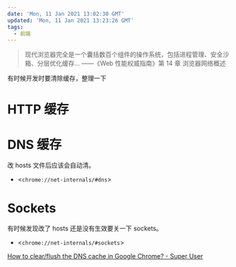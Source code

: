 ```yaml
---
date: 'Mon, 11 Jan 2021 13:02:30 GMT'
updated: 'Mon, 11 Jan 2021 13:23:26 GMT'
tags:
  - 前端
---
```


> 现代浏览器完全是一个囊括数百个组件的操作系统，包括进程管理、安全沙箱、分层优化缓存... ——《Web 性能权威指南》第 14 章 浏览器网络概述

有时候开发时要清除缓存，整理一下

# HTTP 缓存

# DNS 缓存

改 hosts 文件后应该会自动清。

-   <`chrome://net-internals/#dns`>

# Sockets

有时候发现改了 hosts 还是没有生效要关一下 sockets。

-   <`chrome://net-internals/#sockets`>

[How to clear/flush the DNS cache in Google Chrome? - Super User](https://superuser.com/questions/203674/how-to-clear-flush-the-dns-cache-in-google-chrome)
